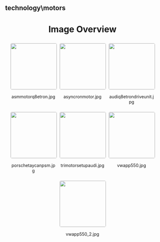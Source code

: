 ## technology\motors

<style>
    .image-gallery {
        display: flex;
        flex-wrap: wrap;
        gap: 10px;
        justify-content: center;
        padding: 10px;
    }
    .image-gallery img {
        width: 150px;
        height: auto;
        border: 1px solid #ddd;
        border-radius: 5px;
    }
    .image-gallery div {
        flex: 1 1 calc(33.333% - 20px); /* Three images per row on large screens */
        max-width: 150px;
        text-align: center;
    }
    @media (max-width: 768px) {
        .image-gallery div {
            flex: 1 1 calc(50% - 20px); /* Two images per row on medium screens */
        }
    }
    @media (max-width: 480px) {
        .image-gallery div {
            flex: 1 1 100%; /* One image per row on small screens */
        }
    }
</style>
<h1 style ="text-align: center;"> Image Overview </h1> <div class="image-gallery">
<div>
<img src="https://media.evkx.net/multimedia/technology/motors/asmmotorq8etron_st.jpg">
<p>asmmotorq8etron.jpg</p>
</div>
<div>
<img src="https://media.evkx.net/multimedia/technology/motors/asyncronmotor_st.jpg">
<p>asyncronmotor.jpg</p>
</div>
<div>
<img src="https://media.evkx.net/multimedia/technology/motors/audiq8etrondriveunit_st.jpg">
<p>audiq8etrondriveunit.jpg</p>
</div>
<div>
<img src="https://media.evkx.net/multimedia/technology/motors/porschetaycanpsm_st.jpg">
<p>porschetaycanpsm.jpg</p>
</div>
<div>
<img src="https://media.evkx.net/multimedia/technology/motors/trimotorsetupaudi_st.jpg">
<p>trimotorsetupaudi.jpg</p>
</div>
<div>
<img src="https://media.evkx.net/multimedia/technology/motors/vwapp550_st.jpg">
<p>vwapp550.jpg</p>
</div>
<div>
<img src="https://media.evkx.net/multimedia/technology/motors/vwapp550_2_st.jpg">
<p>vwapp550_2.jpg</p>
</div>
</div>
